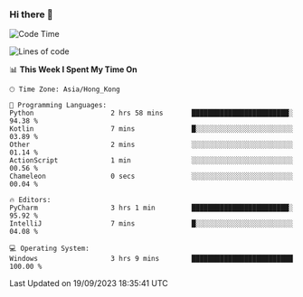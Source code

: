 ### Hi there 👋

<!--
**RoiexLee/RoiexLee** is a ✨ _special_ ✨ repository because its `README.md` (this file) appears on your GitHub profile.

Here are some ideas to get you started:

- 🔭 I’m currently working on ...
- 🌱 I’m currently learning ...
- 👯 I’m looking to collaborate on ...
- 🤔 I’m looking for help with ...
- 💬 Ask me about ...
- 📫 How to reach me: ...
- 😄 Pronouns: ...
- ⚡ Fun fact: ...
-->

<!--START_SECTION:waka-->
![Code Time](http://img.shields.io/badge/Code%20Time-346%20hrs%2012%20mins-blue)

![Lines of code](https://img.shields.io/badge/From%20Hello%20World%20I%27ve%20Written-35.5%20thousand%20lines%20of%20code-blue)

📊 **This Week I Spent My Time On** 

```text
🕑︎ Time Zone: Asia/Hong_Kong

💬 Programming Languages: 
Python                   2 hrs 58 mins       ████████████████████████░   94.38 % 
Kotlin                   7 mins              █░░░░░░░░░░░░░░░░░░░░░░░░   03.89 % 
Other                    2 mins              ░░░░░░░░░░░░░░░░░░░░░░░░░   01.14 % 
ActionScript             1 min               ░░░░░░░░░░░░░░░░░░░░░░░░░   00.56 % 
Chameleon                0 secs              ░░░░░░░░░░░░░░░░░░░░░░░░░   00.04 % 

🔥 Editors: 
PyCharm                  3 hrs 1 min         ████████████████████████░   95.92 % 
IntelliJ                 7 mins              █░░░░░░░░░░░░░░░░░░░░░░░░   04.08 % 

💻 Operating System: 
Windows                  3 hrs 9 mins        █████████████████████████   100.00 % 
```


 Last Updated on 19/09/2023 18:35:41 UTC
<!--END_SECTION:waka-->
